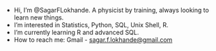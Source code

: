 - Hi, I’m @SagarFLokhande. A physicist by training, always looking to learn new things.
- I’m interested in Statistics, Python, SQL, Unix Shell, R.
- I’m currently learning R and advanced SQL. 
- How to reach me: Gmail - sagar.f.lokhande@gmail.com

<!---
SagarFLokhande/SagarFLokhande is a ✨ special ✨ repository because its `README.md` (this file) appears on your GitHub profile.
You can click the Preview link to take a look at your changes.
--->
